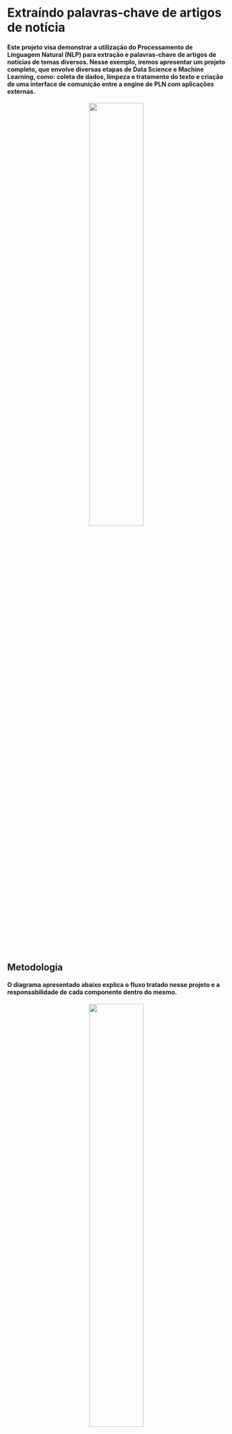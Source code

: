# <strong>Extraíndo palavras-chave de artigos de notícia</strong>

#### Este projeto visa demonstrar a utilização do Processamento de Linguagem Natural (NLP) para extração e palavras-chave de artigos de notícias de temas diversos. Nesse exemplo, iremos apresentar um projeto completo, que envolve diversas etapas de Data Science e Machine Learning, como: coleta de dados, limpeza e tratamento do texto e criação de uma interface de comunição entre a engine de PLN com aplicações externas.

<center> 
    <img src='word_cloud_nlp.png' width = '50%'/>
</center> 


## <strong>Metodologia</strong>
#### O diagrama apresentado abaixo explica o fluxo tratado nesse projeto e a responsabilidade de cada componente dentro do mesmo.

<center> 
    <img src='News words tagging v1.png' width = '50%'/>
</center> 

### <strong>Web app</strong>
#### A porta de entrada dessa ferramenta é uma aplicação web que interage com o usuário e recebe a entrada do mesmo. Essa entrada deverá ser o endereço de um artigo de notícia válido. Neste primeiro momento, somente links do site Fox News (https://www.foxnews.com/) são aceitos, uma vez que o motor de scrapping que faz a coleta dos dados só foi programado para a estrutura de páginas deste site. A próxima etapa é enviar os dados do coletados do artigo desejado e passá-los ao webservice. Por fim, a aplicação web irá apresentar ao usuário final os resultados retornados do motor de PLN. A figura abaixo ilustra a aplicação web de demonstração.

<center> 
    <img src='web_demo/demo.png' width = '50%'/>
</center> 

### <strong>Webservice</strong>

#### A comunicação entre a aplicação web demo e o motor de PLN será responsabilidade de um webservice RESTful. Esse webservice irá enviar a URL informada para a notícia desejada e fazer uma chamada ao mecanismo de raspagem de dados. O webservice pode ser encontrado neste endereço: https://tinyurl.com/ybnpfaqd.

### <strong>Python scrapping</strong>

#### O mecanismo de raspagem de dados irá receber o endereço URL informado pelo usuário da aplicação web e, posteriormente, irá "raspar" a página do artigo de notícia para coletar os dados de texto puro presentes na mesma. Esse motor foi implementado utilizando a biblioteca Beautiful Soap (https://tinyurl.com/ycqvo6zu) e atualmente tem a capacidade de raspar dados do site de notícia Fox News.

#### Feita a coleta dos dados, o scrapping irá alimentar o o motor de PLN com o texto completo do artigo.


### <strong>NLP Engine</strong>

#### Por fim, será responsabilidade do motor de PLN receber o texto puro - coletado pelo scrapping - e aplicar técnicas de PLN. Algumas das técnicas utilizadas envolvem:

1. **Text cleaning:** Nessa etapa, iremos aplicar técnicas para remover palavras que não agregam significado à análise,
    como: remoção de `stopwords` e remoção de palavras em vocabulário de itens em 'lista negra', que são consideradas as
    palavras que são muito comuns em artigos de notícia;
2. **Text normalization:** Nesta tarefa, o motor PLN irá aplicar as técnicas de `stemming`, `n-grams`, `lemmatization` e remover palavras que 
    possuem tags específicas que não agream significado à análise. Essas técnicas são aplicadas visando melhorar os resultados 
    do nosso modelo, removendo palavras desnecessárias e tentando ao máximo identificar as diversas variações da linguagem;
3. **Most common terms:** Por fim, após a limpeza e normalização dos dados, iremos identificar os termos de maior relevância no 
    artigo de notícias informado pelo usuário.
    
#### Feita a extração dos termos relevantes, o motor de Processamento de Linguagem Natural irá retornar o resultado ao webservice que faz a comunicação entre as pontas. Por fim, o webservice irá retornar esses valores à aplicação web que o invocou e, consequentemente, mostrar ao usuário final de forma intuitiva. O código do projeto pode ser encontrado nesse endereço: https://tinyurl.com/yb5792vq.